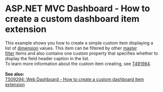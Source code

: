 # ASP.NET MVC Dashboard - How to create a custom dashboard item extension


This example shows you how to create a simple custom item displaying a list of <a href="https://documentation.devexpress.com/#Dashboard/CustomDocument116523">dimension</a> values. This item can be filtered by other <a href="https://documentation.devexpress.com/#Dashboard/CustomDocument117060">master filter</a> items and also contains one custom property that specifies whether to display the field header caption in the list.<br>To learn more information about the custom item creating, see <a href="https://www.devexpress.com/Support/Center/p/T491984">T491984</a>.<br><br><strong>See also:</strong><br><a href="https://www.devexpress.com/Support/Center/p/T509294">T509294: Web Dashboard - How to create a custom dashboard item extension</a>

<br/>



